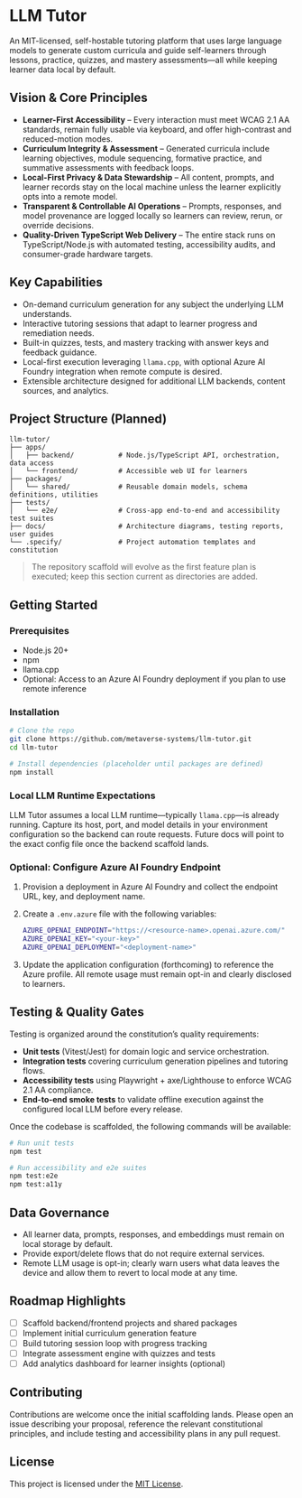 # LLM Tutor

An MIT-licensed, self-hostable tutoring platform that uses large language models to generate custom curricula and guide self-learners through lessons, practice, quizzes, and mastery assessments—all while keeping learner data local by default.

## Vision & Core Principles

- **Learner-First Accessibility** – Every interaction must meet WCAG 2.1 AA standards, remain fully usable via keyboard, and offer high-contrast and reduced-motion modes.
- **Curriculum Integrity & Assessment** – Generated curricula include learning objectives, module sequencing, formative practice, and summative assessments with feedback loops.
- **Local-First Privacy & Data Stewardship** – All content, prompts, and learner records stay on the local machine unless the learner explicitly opts into a remote model.
- **Transparent & Controllable AI Operations** – Prompts, responses, and model provenance are logged locally so learners can review, rerun, or override decisions.
- **Quality-Driven TypeScript Web Delivery** – The entire stack runs on TypeScript/Node.js with automated testing, accessibility audits, and consumer-grade hardware targets.

## Key Capabilities

- On-demand curriculum generation for any subject the underlying LLM understands.
- Interactive tutoring sessions that adapt to learner progress and remediation needs.
- Built-in quizzes, tests, and mastery tracking with answer keys and feedback guidance.
- Local-first execution leveraging `llama.cpp`, with optional Azure AI Foundry integration when remote compute is desired.
- Extensible architecture designed for additional LLM backends, content sources, and analytics.

## Project Structure (Planned)

```
llm-tutor/
├── apps/
│   ├── backend/           # Node.js/TypeScript API, orchestration, data access
│   └── frontend/          # Accessible web UI for learners
├── packages/
│   └── shared/            # Reusable domain models, schema definitions, utilities
├── tests/
│   └── e2e/               # Cross-app end-to-end and accessibility test suites
├── docs/                  # Architecture diagrams, testing reports, user guides
└── .specify/              # Project automation templates and constitution
```

> The repository scaffold will evolve as the first feature plan is executed; keep this section current as directories are added.

## Getting Started

### Prerequisites

- Node.js 20+
- npm
- llama.cpp
- Optional: Access to an Azure AI Foundry deployment if you plan to use remote inference

### Installation

```bash
# Clone the repo
git clone https://github.com/metaverse-systems/llm-tutor.git
cd llm-tutor

# Install dependencies (placeholder until packages are defined)
npm install
```

### Local LLM Runtime Expectations

LLM Tutor assumes a local LLM runtime—typically `llama.cpp`—is already running. Capture
its host, port, and model details in your environment configuration so the backend can route
requests. Future docs will point to the exact config file once the backend scaffold lands.

### Optional: Configure Azure AI Foundry Endpoint

1. Provision a deployment in Azure AI Foundry and collect the endpoint URL, key, and deployment name.
2. Create a `.env.azure` file with the following variables:

   ```bash
   AZURE_OPENAI_ENDPOINT="https://<resource-name>.openai.azure.com/"
   AZURE_OPENAI_KEY="<your-key>"
   AZURE_OPENAI_DEPLOYMENT="<deployment-name>"
   ```

3. Update the application configuration (forthcoming) to reference the Azure profile. All remote usage must remain opt-in and clearly disclosed to learners.

## Testing & Quality Gates

Testing is organized around the constitution’s quality requirements:

- **Unit tests** (Vitest/Jest) for domain logic and service orchestration.
- **Integration tests** covering curriculum generation pipelines and tutoring flows.
- **Accessibility tests** using Playwright + axe/Lighthouse to enforce WCAG 2.1 AA compliance.
- **End-to-end smoke tests** to validate offline execution against the configured local LLM
  before every release.

Once the codebase is scaffolded, the following commands will be available:

```bash
# Run unit tests
npm test

# Run accessibility and e2e suites
npm test:e2e
npm test:a11y
```

## Data Governance

- All learner data, prompts, responses, and embeddings must remain on local storage by default.
- Provide export/delete flows that do not require external services.
- Remote LLM usage is opt-in; clearly warn users what data leaves the device and allow them to revert to local mode at any time.

## Roadmap Highlights

- [ ] Scaffold backend/frontend projects and shared packages
- [ ] Implement initial curriculum generation feature
- [ ] Build tutoring session loop with progress tracking
- [ ] Integrate assessment engine with quizzes and tests
- [ ] Add analytics dashboard for learner insights (optional)

## Contributing

Contributions are welcome once the initial scaffolding lands. Please open an issue describing your proposal, reference the relevant constitutional principles, and include testing and accessibility plans in any pull request.

## License

This project is licensed under the [MIT License](./LICENSE).
